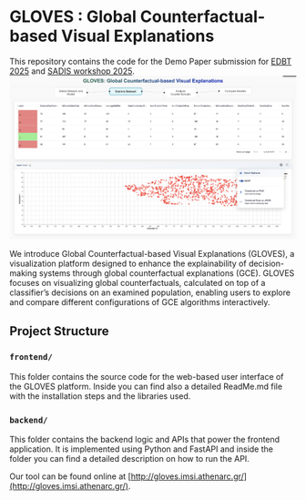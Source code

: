 # GLOVES : Global Counterfactual-based Visual Explanations
This repository contains the code for the Demo Paper submission for [EDBT 2025](https://www.openproceedings.org/2025/conf/edbt/paper-310.pdf) and [SADIS workshop 2025](https://link.springer.com/chapter/10.1007/978-3-032-04403-7_28).
![GLOVES Overview](glovesexplo.png)

We introduce Global Counterfactual-based Visual Explanations
(GLOVES), a visualization platform designed to enhance the explainability of decision-making systems through global counterfactual explanations (GCE). GLOVES focuses on visualizing global
counterfactuals, calculated on top of a classifier’s decisions on an
examined population, enabling users to explore and compare different configurations of GCE algorithms interactively.

## Project Structure

### `frontend/`
This folder contains the source code for the web-based user interface of the GLOVES platform. Inside you can find also a detailed ReadMe.md file with the installation steps and the libraries used.

### `backend/`
This folder contains the backend logic and APIs that power the frontend application.  It is implemented using Python and FastAPI and inside the folder you can find a detailed description on how to run the API.

Our tool can be found online at [http://gloves.imsi.athenarc.gr/](http://gloves.imsi.athenarc.gr/).
